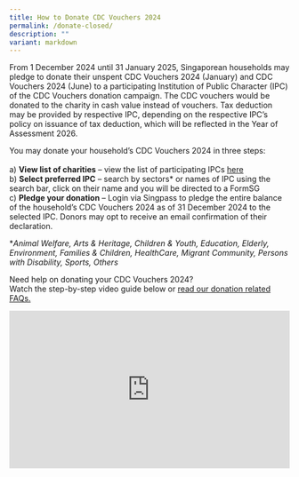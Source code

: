 ```yaml
---
title: How to Donate CDC Vouchers 2024
permalink: /donate-closed/
description: ""
variant: markdown
---
```

From 1 December 2024 until 31 January 2025, Singaporean households may pledge to donate their unspent CDC Vouchers 2024 (January) and CDC Vouchers 2024 (June) to a participating Institution of Public Character (IPC) of the CDC Vouchers donation campaign.  The CDC vouchers would be donated to the charity in cash value instead of vouchers. Tax deduction may be provided by respective  IPC, depending on the respective IPC’s policy on issuance of tax deduction, which will be reflected in the Year of Assessment 2026. 

You may donate your household’s CDC Vouchers 2024 in three steps:<br><br>
a)	**View list of charities** – view the list of participating IPCs [here](/donation-of-vouchers/)<br>
b)	**Select preferred IPC** – search by sectors* or names of IPC using the search bar, click on their name and you will be directed to a FormSG<br>
c)	**Pledge your donation** – Login via Singpass to pledge the entire balance of the household’s CDC Vouchers 2024 as of 31 December 2024 to the selected IPC. Donors may opt to receive an email confirmation of their declaration.

**Animal Welfare, Arts &amp; Heritage, Children &amp; Youth, Education, Elderly, Environment, Families &amp; Children, HealthCare, Migrant Community, Persons with Disability, Sports, Others*

Need help on donating your CDC Vouchers 2024?<br>
Watch the step-by-step video guide below or [read our donation related FAQs.](/donate/faq-closed/)

<style>
 .youtubecontainer {
    position: relative;
    width: 100%;
    height: 0;
    padding-bottom: 56.25%;
}
.youtubevideo {
    position: absolute;
    top: 0;
    left: 0;
    width: 100%;
    height: 100%;
}
</style>

<div class="youtubecontainer">
<iframe class="youtubevideo" src="https://www.youtube.com/embed/_Q9rMVSUhcI?si=lBBT70L1Oa39T7On" title="YouTube video player" frameborder="0" allow="accelerometer; autoplay; clipboard-write; encrypted-media; gyroscope; picture-in-picture" allowfullscreen=""></iframe>
	</div>